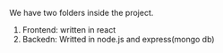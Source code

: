 We have two folders inside the project.
1. Frontend: written in react
2. Backedn: Writted in node.js and express(mongo db)
